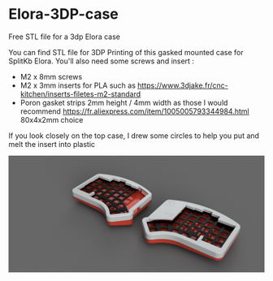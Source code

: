 # Elora-3DP-case
Free STL file for a 3dp Elora case

You can find STL file for 3DP Printing of this gasked mounted case for SplitKb Elora.
You'll also need some screws and insert :
* M2 x 8mm screws
* M2 x 3mm inserts for PLA such as https://www.3djake.fr/cnc-kitchen/inserts-filetes-m2-standard
* Poron gasket strips 2mm height / 4mm width as those I would recommend https://fr.aliexpress.com/item/1005005793344984.html 80x4x2mm choice

If you look closely on the top case, I drew some circles to help you put and melt the insert into plastic


![screenshot](img/elora3dpcase.png)